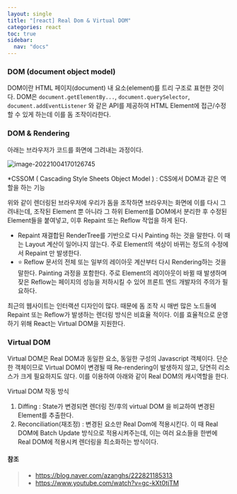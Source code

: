 ```yaml
---
layout: single
title: "[react] Real Dom & Virtual DOM"
categories: react
toc: true
sidebar:
  nav: "docs"
---
```


### DOM (document object model)

DOM이란 HTML 페이지(document) 내 요소(element)를 트리 구조로 표현한 것이다.
DOM은 `document.getElementBy...`, `document.querySelector`, `document.addEventListener` 와 같은 API를 제공하여 HTML Element에 접근/수정 할 수 있게 하는데 이를 돔 조작이라한다.



### DOM & Rendering

아래는 브라우저가 코드를 화면에 그려내는 과정이다. 

![image-20221004170126745](\images\image-20221004170126745.png)

*CSSOM ( Cascading Style Sheets Object Model ) : CSS에서 DOM과 같은 역할을 하는 기능



위와 같이 렌더링된 브라우저에 우리가 돔을 조작하면 브라우저는 화면에 이를 다시 그려내는데, 조작된 Element 뿐 아니라 그 하위 Element를 DOM에서 분리한 후 수정된 Element들을 붙여넣고, 이후 Repaint 또는 Reflow 작업을 하게 된다. 

- Repaint
  재결합된 RenderTree를 기반으로 다시 Painting 하는 것을 말한다. 이 때는 Layout 계산이 일어나지 않는다.
  주로 Element의 색상이 바뀌는 정도의 수정에서 Repaint 만 발생한다.
- ⭐ Reflow
  문서의 전체 또는 일부의 레이아웃 계산부터 다시 Rendering하는 것을 말한다. Painting 과정을 포함한다.
  주로 Element의 레이아웃이 바뀔 때 발생하며 잦은 Reflow는 페이지의 성능을 저하시킬 수 있어 프론트 엔드 개발자의 주의가 필요하다.



최근의 웹사이트는 인터랙션 디자인이 많다. 때문에 돔 조작 시 매번 많은 노드들에 Repaint 또는 Reflow가 발생하는 렌더링 방식은 비효율 적이다. 
이를 효율적으로 운영하기 위해 React는 Virtual DOM을 지원한다. 



### Virtual DOM

Virtual DOM은 Real DOM과 동일한 요소, 동일한 구성의 Javascript 객체이다. 
단순한 객체이므로 Virtual DOM이 변경될 때 Re-rendering이 발생하지 않고, 당연히 리소스가 크게 필요하지도 않다. 이를 이용하여 아래와 같이 Real DOM의 캐시역할을 한다. 



Virtual DOM 작동 방식

1. Diffing : State가 변경되면 렌더링 전/후의 virtual DOM 을 비교하여 변경된 Element를 추출한다. 
2. Reconciliation(재조정) : 변경된 요소만 Real Dom에 적용시킨다.
   이 때 Real DOM에 Batch Update 방식으로 적용시켜주는데, 이는 여러 요소들을 한번에 Real DOM에 적용시켜 렌더링을 최소화하는 방식이다.



#### 참조

> - https://blog.naver.com/azanghs/222821185313
> - https://www.youtube.com/watch?v=gc-kXt0tjTM